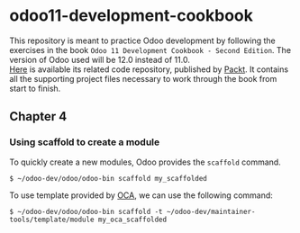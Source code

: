 # odoo11-development-cookbook
This repository is meant to practice Odoo development by following the exercises in the book `Odoo 11 Development
Cookbook - Second Edition`. The version of Odoo used will be 12.0 instead of 11.0.  
[Here](https://www.packtpub.com/application-development/odoo-11-development-coobook-second-edition?utm_source=github&utm_medium=repository&utm_campaign=9781788471817) is available its related code repository, published by [Packt](https://www.packtpub.com/?utm_source=github). It contains all the supporting project files necessary to work through the book from start to finish.

## Chapter 4
### Using scaffold to create a module
To quickly create a new modules, Odoo provides the `scaffold` command.

```
$ ~/odoo-dev/odoo/odoo-bin scaffold my_scaffolded
```
To use template provided by [OCA](https://github.com/OCA/maintainer-tools/tree/master/template/module), we can use the following command:
```
$ ~/odoo-dev/odoo/odoo-bin scaffold -t ~/odoo-dev/maintainer-tools/template/module my_oca_scaffolded

```
